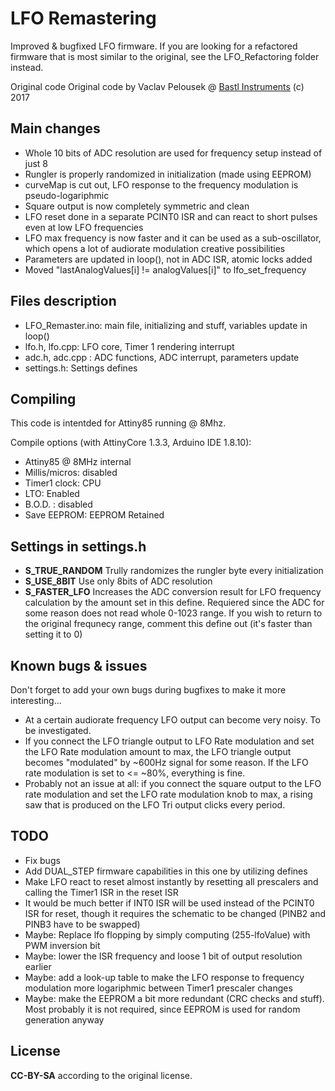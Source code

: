 # LFO Remastering
Improved & bugfixed LFO firmware.
If you are looking for a refactored firmware that is most similar to the original, see the LFO_Refactoring folder instead.

Original code Original code by Vaclav Pelousek @ [Bastl Instruments](http://www.bastl-instruments.com) (c) 2017  

## Main changes
- Whole 10 bits of ADC resolution are used for frequency setup instead of just 8
- Rungler is properly randomized in initialization (made using EEPROM)
- curveMap is cut out, LFO response to the frequency modulation is pseudo-logariphmic
- Square output is now completely symmetric and clean
- LFO reset done in a separate PCINT0 ISR and can react to short pulses even at low LFO frequencies
- LFO max frequency is now faster and it can be used as a sub-oscillator, which opens a lot of audiorate modulation creative possibilities
- Parameters are updated in loop(), not in ADC ISR, atomic locks added
- Moved "lastAnalogValues[i] != analogValues[i]" to lfo_set_frequency

## Files description
- LFO_Remaster.ino: main file, initializing and stuff, variables update in loop()
- lfo.h, lfo.cpp: LFO core, Timer 1 rendering interrupt
- adc.h, adc.cpp : ADC functions, ADC interrupt, parameters update
- settings.h: Settings defines

## Compiling
This code is intentded for Attiny85 running @ 8Mhz.

Compile options (with AttinyCore 1.3.3, Arduino IDE 1.8.10):
- Attiny85 @ 8MHz internal
- Millis/micros: disabled
- Timer1 clock: CPU
- LTO: Enabled
- B.O.D. : disabled
- Save EEPROM: EEPROM Retained

## Settings in settings.h

- __S_TRUE_RANDOM__ Trully randomizes the rungler byte every initialization
- __S_USE_8BIT__ Use only 8bits of ADC resolution
- __S_FASTER_LFO__ Increases the ADC conversion result for LFO frequency calculation by the amount set in this define. Requiered since the ADC for some reason does not read whole 0-1023 range. If you wish to return to the original frequnecy range, comment this define out (it's faster than setting it to 0)

## Known bugs & issues

Don't forget to add your own bugs during bugfixes to make it more interesting...

- At a certain audiorate frequency LFO output can become very noisy. To be investigated.
- If you connect the LFO triangle output to LFO Rate modulation and set the LFO Rate modulation amount to max, the LFO triangle output becomes "modulated" by ~600Hz signal for some reason. If the LFO rate modulation is set to <= ~80%, everything is fine.
- Probably not an issue at all: if you connect the square output to the LFO rate modulation and set the LFO rate modulation knob to max, a rising saw that is produced on the LFO Tri output clicks every period.

## TODO
- Fix bugs
- Add DUAL_STEP firmware capabilities in this one by utilizing defines
- Make LFO react to reset almost instantly by resetting all prescalers and calling the Timer1 ISR in the reset ISR
- It would be much better if INT0 ISR will be used instead of the PCINT0 ISR for reset, though it requires the schematic to be changed (PINB2 and PINB3 have to be swapped)
- Maybe: Replace lfo flopping by simply computing (255-lfoValue) with PWM inversion bit
- Maybe: lower the ISR frequency and loose 1 bit of output resolution earlier
- Maybe: add a look-up table to make the LFO response to frequency modulation more logariphmic between Timer1 prescaler changes
- Maybe: make the EEPROM a bit more redundant (CRC checks and stuff). Most probably it is not required, since EEPROM is used for random generation anyway

## License
__CC-BY-SA__ according to the original license.